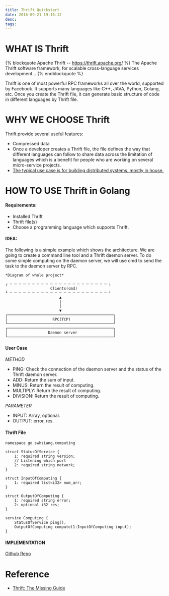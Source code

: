 ```yaml
---
title: Thrift Quickstart
date: 2016-09-21 19:16:12
desc:
tags:
---
```


# WHAT IS Thrift

{% blockquote Apache Thrift -- https://thrift.apache.org/ %}
The Apache Thrift software framework, for scalable cross-language services development...
{% endblockquote %}

<!--more-->

Thrift is one of most powerful RPC frameworks all over the world, supported by Facebook. It supports many languages like C++, JAVA, Python, Golang, etc. Once you create the Thrift file, it can generate basic structure of code in different languages by Thrift file.

# WHY WE CHOOSE Thrift

Thrift provide several useful features:

* Compressed data
* Once a developer creates a Thrift file, the file defines the way that different languages can follow to share data across the limitation of languages which is a benefit for people who are working on several micro-service projects.
* [The typical use case is for building distributed systems, mostly in house.](http://www.doublecloud.org/2014/01/apache-thrift-hello-world-sample/)

# HOW TO USE Thrift in Golang

#### Requirements:

* Installed Thrift
* Thrift file(s)
* Choose a programming language which supports Thrift.

#### IDEA:

The following is a simple example which shows the architecture. We are going to create a command line tool and a Thrift daemon server.
To do some simple computing on the daemon server, we will use cmd to send the task to the daemon server by RPC.

```text
*Diagram of whole project*

┌ ─ ─ ─ ─ ─ ─ ─ ─ ─ ─ ─ ─ ─ ─ ─ ─ ─ ─ ─ ─ ─ ─ ┐
                    Clients(cmd)       
└ ─ ─ ─ ─ ─ ─ ─ ─ ─ ─ ─ ─ ─ ─ ─ ─ ─ ─ ─ ─ ─ ─ ┘
                        ▲
                        |
                        │
                        ▼
┌───────────────────────────────────────────────┐
│                    RPC(TCP)                   │
└───────────────────────────────────────────────┘
┌───────────────────────────────────────────────┐
│                  Daemon server                │
└───────────────────────────────────────────────┘
```

#### User Case

*METHOD*

* PING: Check the connection of the daemon server and the status of the Thrift daemon server.
* ADD: Return the sum of input.
* MINUS: Return the result of computing.
* MULTIPLY: Return the result of computing.
* DIVISION: Return the result of computing.

*PARAMETER*

* INPUT: Array, optional.
* OUTPUT: error, res.

#### Thrift File

```thrift
namespace go swhsiang.computing

struct StatusOfService {
    1: required string version;
    // Listening which port
    2: required string network;
}

struct InputOfComputing {
    1: required list<i32> num_arr;
}

struct OutputOfComputing {
    1: required string error;
    2: optional i32 res;
}

service Computing {
    StatusOfService ping(),
    OutputOfComputing compute(1:InputOfComputing input);
}

```

#### IMPLEMENTATION

[Github Repo](https://github.com/swhsiang/go-thrift-cmd)

# Reference

* [Thrift: The Missing Guide](https://diwakergupta.github.io/thrift-missing-guide/)
